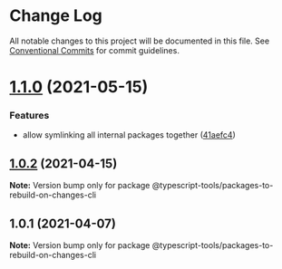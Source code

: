 # Change Log

All notable changes to this project will be documented in this file.
See [Conventional Commits](https://conventionalcommits.org) for commit guidelines.

# [1.1.0](http://github.com-personal/typescript-tools/typescript-tools/compare/@typescript-tools/packages-to-rebuild-on-changes-cli@1.0.2...@typescript-tools/packages-to-rebuild-on-changes-cli@1.1.0) (2021-05-15)


### Features

* allow symlinking all internal packages together ([41aefc4](http://github.com-personal/typescript-tools/typescript-tools/commit/41aefc4b9b09b408b7c0268afb80e446b9749e98))





## [1.0.2](http://github.com-personal/typescript-tools/typescript-tools/compare/@typescript-tools/packages-to-rebuild-on-changes-cli@1.0.1...@typescript-tools/packages-to-rebuild-on-changes-cli@1.0.2) (2021-04-15)

**Note:** Version bump only for package @typescript-tools/packages-to-rebuild-on-changes-cli





## 1.0.1 (2021-04-07)

**Note:** Version bump only for package @typescript-tools/packages-to-rebuild-on-changes-cli
